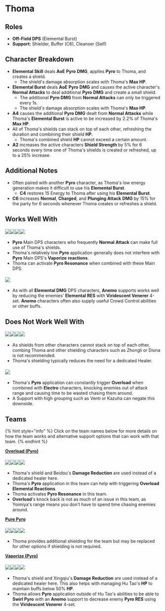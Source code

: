 # Thoma

## Roles

* **Off-Field DPS** (Elemental Burst)
* **Support:** Shielder, Buffer (C6), Cleanser (Self)

## Character Breakdown

* **Elemental Skill** deals **AoE** **Pyro** **DMG**, applies **Pyro** to Thoma, and creates a shield.
  * The shield's damage absorption scales with Thoma's **Max HP**.
* **Elemental Burst** deals **AoE** **Pyro** **DMG** and causes the active character's **Normal Attacks** to deal additional **Pyro** **DMG** and create a small shield.
  * The additional **Pyro DMG** from **Normal Attacks** can only be triggered every 1s.
  * The shield's damage absorption scales with Thoma's **Max HP**.
* **A4** causes the additional **Pyro DMG** dealt from **Normal Attacks** while Thoma's **Elemental Burst** is active to be increased by 2.2% of Thoma's **Max HP**.
* All of Thoma's shields can stack on top of each other, refreshing the duration and combining their shield **HP.**
  * Thoma's combined shield **HP** cannot exceed a certain amount.
* **A2** increases the active characters **Shield Strength** by 5% for 6 seconds every time one of Thoma's shields is created or refreshed, up to a 25% increase.

## Additional Notes

* Often paired with another **Pyro** character, as Thoma's low energy generation makes it difficult to use his **Elemental Burst**.
  * **C4** restores 15 Energy to Thoma after using his **Elemental Burst**.
* **C6** increases **Normal**, **Charged**, and **Plunging Attack** **DMG** by 15% for the party for 6 seconds whenever Thoma creates or refreshes a shield.

## Works Well With

#### ![](../../.gitbook/assets/ui\_avataricon\_yanfei.png)![](../../.gitbook/assets/ui\_avataricon\_yoimiya.png)![](../../.gitbook/assets/ui\_avataricon\_hutao.png)![](../../.gitbook/assets/ui\_avataricon\_diluc.png)

* **Pyro** Main DPS characters who frequently **Normal Attack** can make full use of Thoma's shields.
* Thoma's relatively low **Pyro** application generally does not interfere with **Pyro** Main DPS's **Vaporize** **reactions**.
* Thoma can activate **Pyro Resonance** when combined with these Main DPS.

#### ![](../../.gitbook/assets/ui\_icon\_anemo.webp)

* As with all **Elemental DMG** DPS characters, **Anemo** supports works well by reducing the enemies' **Elemental RES** with **Viridescent Venerer** 4-set. **Anemo** characters often also supply useful Crowd Control abilities or other buffs.

## Does Not Work Well With

#### ![](../../.gitbook/assets/ui\_avataricon\_zhongli.png)![](../../.gitbook/assets/ui\_avataricon\_diona.png)![](../../.gitbook/assets/ui\_avataricon\_kokomi.png)![](../../.gitbook/assets/ui\_avataricon\_barbara.png)

* As shields from other characters cannot stack on top of each other, combing Thoma and other shielding characters such as Zhongli or Diona is not recommended.
* Thoma's shielding typically reduces the need for a dedicated Healer.

#### ![](../../.gitbook/assets/ui\_icon\_electro.webp)

* Thoma's **Pyro** application can constantly trigger **Overload** when combined with **Electro** characters, knocking enemies out of attack range and causing time to be wasted chasing them around.
* A Support with high grouping such as Venti or Kazuha can negate this downside.

## Teams

{% hint style="info" %}
Click on the team names below for more details on how the team works and alternative support options that can work with that team.
{% endhint %}

[**Overload (Pyro)**](../../teams/overload.md)

#### ![](../../.gitbook/assets/ui\_avataricon\_yoimiya.png)![](../../.gitbook/assets/ui\_avataricon\_fischl.png)![](../../.gitbook/assets/ui\_avataricon\_beidou.png)![](../../.gitbook/assets/ui\_avataricon\_thoma.png)

* Thoma's shield and Beidou's **Damage Reduction** are used instead of a dedicated healer here.
* Thoma's **Pyro** application in this team can help with triggering **Overload Elemental Reactions**.
* Thoma activates **Pyro Resonance** in this team.
* **Overload**'s knock back is not as much of an issue in this team, as Yoimiya's range means you don't have to spend time chasing enemies around.

[**Pure Pyro**](../../teams/pure-pyro.md)

#### ![](../../.gitbook/assets/ui\_avataricon\_yanfei.png)![](../../.gitbook/assets/ui\_avataricon\_thoma.png)![](../../.gitbook/assets/ui\_avataricon\_kazuha.png)![](../../.gitbook/assets/ui\_avataricon\_bennett.png)

* Thoma provides additional shielding for the team but may be replaced for other options if shielding is not required.

[**Vaporize (Pyro)**](../../teams/reverse-vaporize.md)

#### ![](../../.gitbook/assets/ui\_avataricon\_hutao.png)![](../../.gitbook/assets/ui\_avataricon\_xingqiu.png)![](../../.gitbook/assets/ui\_avataricon\_kazuha.png)![](../../.gitbook/assets/ui\_avataricon\_thoma.png)

* Thoma's shield and Xingqiu's **Damage Reduction** are used instead of a dedicated healer here. This also helps with managing Hu Tao's **HP** to maintain buffs below 50% **HP**.
* Thoma allows **Pyro** application outside of Hu Tao's abilities to be able to **Swirl Pyro** with an **Anemo** support to decrease enemy **Pyro RES** using the **Viridescent Venerer** 4-set.
